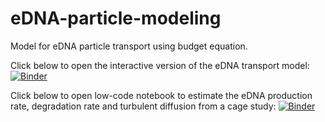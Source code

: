 # eDNA-particle-modeling
Model for eDNA particle transport using budget equation.

Click below to open the interactive version of the eDNA transport model:
[![Binder](https://mybinder.org/badge_logo.svg)](https://mybinder.org/v2/gh/sanchestm/eDNA-particle-modeling/HEAD?labpath=Transect%20Sampling%20interactive.ipynb)

Click below to open low-code notebook to estimate the eDNA production rate, degradation rate and turbulent diffusion from a cage study:
[![Binder](https://mybinder.org/badge_logo.svg)](https://mybinder.org/v2/gh/sanchestm/eDNA-particle-modeling/HEAD?labpath=parameter%20estimation%20interactive.ipynb)
